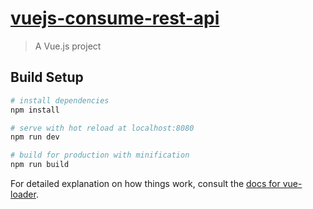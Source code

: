 # <a href="https://github.com/RiadhRahmi/example-api-laravel" target="_blank">vuejs-consume-rest-api</a>

> A Vue.js project

## Build Setup

``` bash
# install dependencies
npm install

# serve with hot reload at localhost:8080
npm run dev

# build for production with minification
npm run build
```

For detailed explanation on how things work, consult the [docs for vue-loader](http://vuejs.github.io/vue-loader).
